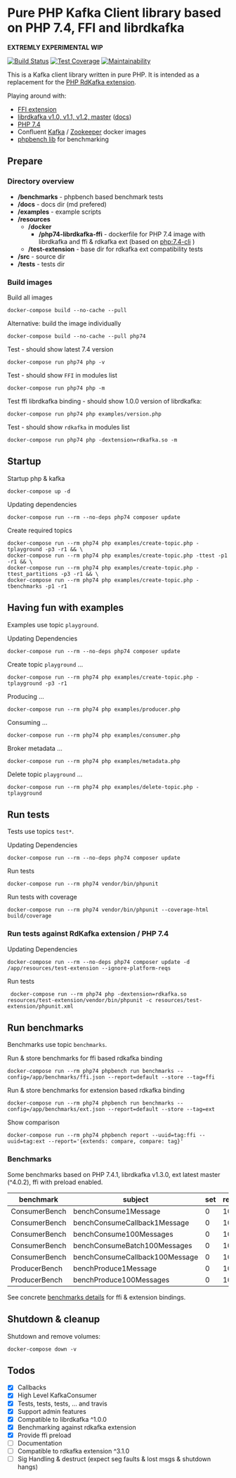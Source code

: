 # Pure PHP Kafka Client library based on PHP 7.4, FFI and librdkafka

__EXTREMLY EXPERIMENTAL WIP__

[![Build Status](https://travis-ci.org/dirx/php-ffi-librdkafka.svg?branch=master)](https://travis-ci.org/dirx/php-ffi-librdkafka)
[![Test Coverage](https://api.codeclimate.com/v1/badges/e60645b9d6d8fa9dd9d6/test_coverage)](https://codeclimate.com/github/dirx/php-ffi-librdkafka/test_coverage)
[![Maintainability](https://api.codeclimate.com/v1/badges/e60645b9d6d8fa9dd9d6/maintainability)](https://codeclimate.com/github/dirx/php-ffi-librdkafka/maintainability)

This is a Kafka client library written in pure PHP.
It is intended as a replacement for the [PHP RdKafka extension](https://github.com/arnaud-lb/php-rdkafka).

Playing around with:

* [FFI extension](https://www.php.net/manual/en/book.ffi.php)
* [librdkafka v1.0, v1.1, v1.2, master](https://github.com/edenhill/librdkafka) ([docs](https://docs.confluent.io/current/clients/librdkafka/rdkafka_8h.html))
* [PHP 7.4](https://www.php.net/archive/2019.php#2019-11-28-1)
* Confluent [Kafka](https://hub.docker.com/r/confluentinc/cp-kafka) / [Zookeeper](https://hub.docker.com/r/confluentinc/cp-zookeeper) docker images
* [phpbench lib](https://github.com/phpbench/phpbench) for benchmarking

## Prepare

### Directory overview

* __/benchmarks__ - phpbench based benchmark tests
* __/docs__ - docs dir (md prefered)
* __/examples__ - example scripts
* __/resources__
  * __/docker__
    * __/php74-librdkafka-ffi__ - dockerfile for PHP 7.4 image with librdkafka and ffi & rdkafka ext (based on [php:7.4-cli](https://hub.docker.com/_/php) )
  * __/test-extension__ - base dir for rdkafka ext compatibility tests
* __/src__ - source dir
* __/tests__ - tests dir

### Build images

Build all images

    docker-compose build --no-cache --pull

Alternative: build the image individually

    docker-compose build --no-cache --pull php74

Test - should show latest 7.4 version

    docker-compose run php74 php -v

Test - should show ```FFI``` in modules list

    docker-compose run php74 php -m

Test ffi librdkafka binding - should show 1.0.0 version of librdkafka:

    docker-compose run php74 php examples/version.php

Test - should show ```rdkafka``` in modules list

    docker-compose run php74 php -dextension=rdkafka.so -m

## Startup

Startup php & kafka

    docker-compose up -d

Updating dependencies

    docker-compose run --rm --no-deps php74 composer update

Create required topics

    docker-compose run --rm php74 php examples/create-topic.php -tplayground -p3 -r1 && \
    docker-compose run --rm php74 php examples/create-topic.php -ttest -p1 -r1 && \
    docker-compose run --rm php74 php examples/create-topic.php -ttest_partitions -p3 -r1 && \
    docker-compose run --rm php74 php examples/create-topic.php -tbenchmarks -p1 -r1 

## Having fun with examples

Examples use topic ```playground```.

Updating Dependencies

    docker-compose run --rm --no-deps php74 composer update

Create topic ```playground``` ...

    docker-compose run --rm php74 php examples/create-topic.php -tplayground -p3 -r1

Producing ...

    docker-compose run --rm php74 php examples/producer.php

Consuming ...

    docker-compose run --rm php74 php examples/consumer.php

Broker metadata ...

    docker-compose run --rm php74 php examples/metadata.php

Delete topic ```playground``` ...

    docker-compose run --rm php74 php examples/delete-topic.php -tplayground

## Run tests

Tests use topics ```test*```.

Updating Dependencies

    docker-compose run --rm --no-deps php74 composer update

Run tests

    docker-compose run --rm php74 vendor/bin/phpunit

Run tests with coverage

    docker-compose run --rm php74 vendor/bin/phpunit --coverage-html build/coverage

### Run tests against RdKafka extension / PHP 7.4

Updating Dependencies

    docker-compose run --rm --no-deps php74 composer update -d /app/resources/test-extension --ignore-platform-reqs

Run tests

     docker-compose run --rm php74 php -dextension=rdkafka.so resources/test-extension/vendor/bin/phpunit -c resources/test-extension/phpunit.xml

## Run benchmarks

Benchmarks use topic ```benchmarks```.

Run & store benchmarks for ffi based rdkafka binding

    docker-compose run --rm php74 phpbench run benchmarks --config=/app/benchmarks/ffi.json --report=default --store --tag=ffi

Run & store benchmarks for extension based rdkafka binding

    docker-compose run --rm php74 phpbench run benchmarks --config=/app/benchmarks/ext.json --report=default --store --tag=ext    

Show comparison

    docker-compose run --rm php74 phpbench report --uuid=tag:ffi --uuid=tag:ext --report='{extends: compare, compare: tag}'

### Benchmarks

Some benchmarks based on PHP 7.4.1, librdkafka v1.3.0, ext latest master (^4.0.2), ffi with preload enabled.

| benchmark     | subject                        | set | revs | tag:ffi:mean  | tag:ext:mean |
|---------------|--------------------------------|-----|------|---------------|--------------|
| ConsumerBench | benchConsume1Message           | 0   | 100  | 30,279.714μs  | 30,324.692μs |
| ConsumerBench | benchConsumeCallback1Message   | 0   | 10   | 250,108.440μs | 30,098.120μs |
| ConsumerBench | benchConsume100Messages        | 0   | 100  | 42,785.350μs  | 43,279.156μs |
| ConsumerBench | benchConsumeBatch100Messages   | 0   | 100  | 38,984.180μs  | 28,632.604μs |
| ConsumerBench | benchConsumeCallback100Message | 0   | 10   | 240,364.040μs | 28,801.480μs |
| ProducerBench | benchProduce1Message           | 0   | 100  | 3,697.300μs   | 3,917.404μs  |
| ProducerBench | benchProduce100Messages        | 0   | 100  | 3,947.314μs   | 3,987.014μs  |

See concrete [benchmarks details](./docs/benchmarks.md) for ffi & extension bindings.

## Shutdown & cleanup

Shutdown and remove volumes:

    docker-compose down -v

## Todos

* [x] Callbacks
* [x] High Level KafkaConsumer
* [x] Tests, tests, tests, ... and travis
* [x] Support admin features
* [x] Compatible to librdkafka ^1.0.0
* [x] Benchmarking against rdkafka extension
* [x] Provide ffi preload
* [ ] Documentation
* [ ] Compatible to rdkafka extension ^3.1.0
* [ ] Sig Handling & destruct (expect seg faults & lost msgs & shutdown hangs)
